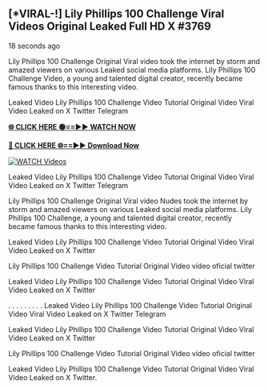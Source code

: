 ## [*VIRAL-!] Lily Phillips 100 Challenge Viral Videos Original Leaked Full HD X #3769

18 seconds ago

Lily Phillips 100 Challenge Original Viral video took the internet by storm and amazed viewers on various Leaked social media platforms. Lily Phillips 100 Challenge Video, a young and talented digital creator, recently became famous thanks to this interesting video.

Leaked Video Lily Phillips 100 Challenge Video Tutorial Original Video Viral Video Leaked on X Twitter Telegram

**[🌐 CLICK HERE 🟢==►► WATCH NOW](https://russelviper69.blogspot.com/p/valo-video.html)**

**[🔴 CLICK HERE 🌐==►► Download Now](https://russelviper69.blogspot.com/p/valo-video.html)**

[![WATCH Videos](https://i.imgur.com/dJHk4Zq.gif)](https://russelviper69.blogspot.com/p/valo-video.html)

Leaked Video Lily Phillips 100 Challenge Video Tutorial Original Video Viral Video Leaked on X Twitter Telegram

Lily Phillips 100 Challenge Original Viral video Nudes took the internet by storm and amazed viewers on various Leaked social media platforms. Lily Phillips 100 Challenge, a young and talented digital creator, recently became famous thanks to this interesting video.

Leaked Video Lily Phillips 100 Challenge Video Tutorial Original Video Viral Video Leaked on X Twitter

Lily Phillips 100 Challenge Video Tutorial Original Video video oficial twitter

Leaked Video Lily Phillips 100 Challenge Video Tutorial Original Video Viral Video Leaked on X Twitter

. . . . . . . . . Leaked Video Lily Phillips 100 Challenge Video Tutorial Original Video Viral Video Leaked on X Twitter Telegram

Leaked Video Lily Phillips 100 Challenge Video Tutorial Original Video Viral Video Leaked on X Twitter

Lily Phillips 100 Challenge Video Tutorial Original Video video oficial twitter

Leaked Video Lily Phillips 100 Challenge Video Tutorial Original Video Viral Video Leaked on X Twitter.